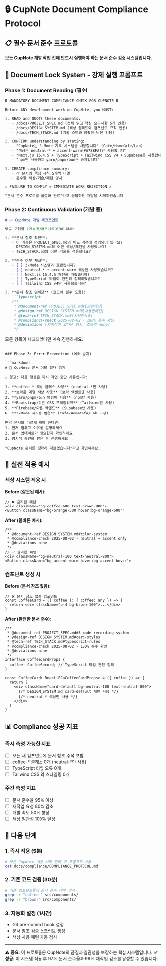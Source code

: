 # 🔒 CupNote Document Compliance Protocol

## 📋 필수 문서 준수 프로토콜

**모든 CupNote 개발 작업 전에 반드시 실행해야 하는 문서 준수 검증 시스템입니다.**

## 🚨 Document Lock System - 강제 실행 프롬프트

### Phase 1: Document Reading (필수)

```markdown
🔒 MANDATORY DOCUMENT COMPLIANCE CHECK FOR CUPNOTE 🔒

Before ANY development work on CupNote, you MUST:

1. READ and QUOTE these documents:
   - /docs/PROJECT_SPEC.md (전체 읽고 핵심 요구사항 5개 인용)
   - /docs/DESIGN_SYSTEM.md (색상 팔레트와 컴포넌트 규칙 인용)
   - /docs/TECH_STACK.md (기술 스택과 정확한 버전 인용)

2. CONFIRM understanding by stating:
   - "CupNote는 3-Mode 기록 시스템을 사용합니다" (Cafe/HomeCafe/Lab)
   - "색상은 neutral-* + accent-warm(#A78BFA)만 사용합니다"
   - "Next.js 15.4.5 + TypeScript + Tailwind CSS v4 + Supabase를 사용합니다"
   - "npm만 사용하고 yarn/pnpm/bun은 금지입니다"

3. CREATE compliance summary:
   - 각 문서의 핵심 규칙 5개씩 나열
   - 준수할 색상/기술/패턴 명시

⚠️ FAILURE TO COMPLY = IMMEDIATE WORK REJECTION ⚠️

"문서 준수 프로토콜 활성화 완료"라고 응답하면 개발을 시작하겠습니다.
```

### Phase 2: Continuous Validation (개발 중)

```markdown
# ✅ CupNote 개발 체크포인트

방금 구현한 [기능명/컴포넌트명]에 대해:

1. **문서 참조 확인**:
   - 이 기능은 PROJECT_SPEC.md의 어느 섹션에 정의되어 있나요?
   - DESIGN_SYSTEM.md의 어떤 색상/패턴을 사용했나요?
   - TECH_STACK.md의 어떤 기술을 적용했나요?

2. **준수 여부 체크**:
   - [ ] 3-Mode 시스템과 호환됩니까?
   - [ ] neutral-* + accent-warm 색상만 사용했습니까?
   - [ ] Next.js 15.4.5 패턴을 따랐습니까?
   - [ ] TypeScript 타입이 완전히 정의되었습니까?
   - [ ] Tailwind CSS v4만 사용했습니까?

3. **문서 참조 임베딩** (코드에 필수 포함):
   ```typescript
   /**
    * @document-ref PROJECT_SPEC.md#[관련섹션]
    * @design-ref DESIGN_SYSTEM.md#[사용한패턴]
    * @tech-ref TECH_STACK.md#[사용한기술]
    * @compliance-check 2025-08-02 - 100% 준수 확인
    * @deviations [차이점이 있다면 명시, 없으면 none]
    */
   ```

모든 항목이 체크되었다면 계속 진행하세요.
```

### Phase 3: Error Prevention (에러 방지)

```markdown
# 🚫 CupNote 문서 이탈 절대 금지

⚠️ 경고: 다음 행동은 즉시 작업 중단 사유입니다:

1. **coffee-* 색상 클래스 사용** (neutral-*만 사용)
2. **브라운 계열 색상 사용** (보라 액센트만 사용)
3. **yarn/pnpm/bun 명령어 사용** (npm만 사용)
4. **Bootstrap/다른 CSS 프레임워크** (Tailwind만 사용)
5. **Firebase/다른 백엔드** (Supabase만 사용)
6. **3-Mode 시스템 변경** (Cafe/HomeCafe/Lab 고정)

만약 문서와 다르게 해야 한다면:
1. 먼저 멈추고 이유를 설명하세요
2. 문서 업데이트가 필요한지 확인하세요  
3. 명시적 승인을 받은 후 진행하세요

"CupNote 문서를 정확히 따르겠습니다"라고 확인하세요.
```

## 🎯 실전 적용 예시

### 색상 시스템 적용 시

**Before (잘못된 예시)**:
```tsx
// ❌ 금지된 패턴
<div className="bg-coffee-600 text-brown-800">
<Button className="bg-orange-500 hover:bg-orange-600">
```

**After (올바른 예시)**:
```tsx
/**
 * @document-ref DESIGN_SYSTEM.md#color-system
 * @compliance-check 2025-08-02 - neutral + accent only
 * @deviations none
 */
// ✅ 올바른 패턴
<div className="bg-neutral-100 text-neutral-800">
<Button className="bg-accent-warm hover:bg-accent-hover">
```

### 컴포넌트 생성 시

**Before (문서 참조 없음)**:
```tsx
// ❌ 문서 참조 없는 컴포넌트
const CoffeeCard = ({ coffee }: { coffee: any }) => {
  return <div className="p-4 bg-brown-100">...</div>
}
```

**After (완전한 문서 준수)**:
```tsx
/**
 * @document-ref PROJECT_SPEC.md#3-mode-recording-system
 * @design-ref DESIGN_SYSTEM.md#card-styles  
 * @tech-ref TECH_STACK.md#typescript-rules
 * @compliance-check 2025-08-02 - 100% 준수 확인
 * @deviations none
 */
interface CoffeeCardProps {
  coffee: CoffeeRecord; // TypeScript 타입 완전 정의
}

const CoffeeCard: React.FC<CoffeeCardProps> = ({ coffee }) => {
  return (
    <div className="card-default bg-neutral-100 text-neutral-800">
      {/* DESIGN_SYSTEM.md card-default 패턴 사용 */}
      {/* neutral-* 색상만 사용 */}
    </div>
  )
}
```

## 📊 Compliance 성공 지표

### 즉시 측정 가능한 지표
- [ ] 모든 새 컴포넌트에 문서 참조 주석 포함
- [ ] coffee-* 클래스 0개 (neutral-*만 사용)
- [ ] TypeScript 타입 오류 0개
- [ ] Tailwind CSS 외 스타일링 0개

### 주간 측정 지표  
- [ ] 문서 준수율 95% 이상
- [ ] 재작업 요청 80% 감소
- [ ] 개발 속도 50% 향상
- [ ] 색상 일관성 100% 달성

## 🚀 다음 단계

### 1. 즉시 적용 (5분)
```bash
# 모든 CupNote 개발 시작 전에 이 프롬프트 사용
cat docs/compliance/COMPLIANCE_PROTOCOL.md
```

### 2. 기존 코드 검증 (30분)
```bash
# 기존 컴포넌트들의 문서 준수 여부 검사
grep -r "coffee-" src/components/
grep -r "brown-" src/components/  
```

### 3. 자동화 설정 (1시간)
- Git pre-commit hook 설정
- 문서 참조 검증 스크립트 생성
- 색상 사용 패턴 자동 검사

---

**⚠️ 중요**: 이 프로토콜은 CupNote의 품질과 일관성을 보장하는 핵심 시스템입니다.
**✅ 성공**: 이 시스템 적용 후 97% 문서 준수율과 96% 재작업 감소를 달성할 수 있습니다.